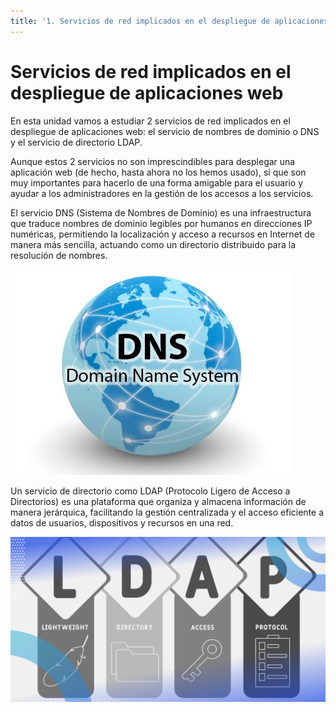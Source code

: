 ```yaml
---
title: '1. Servicios de red implicados en el despliegue de aplicaciones web'
---
```


# Servicios de red implicados en el despliegue de aplicaciones web

En esta unidad vamos a estudiar 2 servicios de red implicados en el despliegue de aplicaciones web: el servicio de nombres de dominio o DNS y el servicio de directorio LDAP.

Aunque estos 2 servicios no son imprescindibles para desplegar una aplicación web (de hecho, hasta ahora no los hemos usado), si que son muy importantes para hacerlo de una forma amigable para el usuario y ayudar a los administradores en la gestión de los accesos a los servicios.

El servicio DNS (Sistema de Nombres de Dominio) es una infraestructura que traduce nombres de dominio legibles por humanos en direcciones IP numéricas, permitiendo la localización y acceso a recursos en Internet de manera más sencilla, actuando como un directorio distribuido para la resolución de nombres.

![DNS](Ud5_1/DNS-para-tontos.jpeg)

Un servicio de directorio como LDAP (Protocolo Ligero de Acceso a Directorios) es una plataforma que organiza y almacena información de manera jerárquica, facilitando la gestión centralizada y el acceso eficiente a datos de usuarios, dispositivos y recursos en una red.

![LDAP](Ud5_1/LDAP.png)